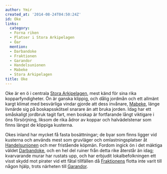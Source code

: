 ```yaml
---
author: Ymir
created_at: '2014-08-24T04:50:24Z'
id: Oke
links:
  category:
  - Forna riken
  - Platser i Stora Arkipelagen
  - Öar
  mention:
  - Darbandoke
  - Fraktionen
  - Garandor
  - Handelsunionen
  - Mabeke
  - Stora Arkipelagen
title: Oke
---
```


Oke är en ö i centrala [Stora Arkipelagen], mest känd för sina rika kopparfyndigheter. Ön är ganska
klippig, och dålig jordmån och ett allmänt kargt klimat med besvärliga vindar gjorde att dess
invånare, [Mabeke], länge livnärde sig på boskapsskötsel snarare än att bruka jorden. Idag har ett
småskaligt jordbruk tagit fart, men boskap är fortfarande långt viktigare i öns försörjning, liksom
de rika ådror av koppar och halvädelstenar som finns längst de klippiga kusterna.

Okes inland har mycket få fasta bosättningar; de byar som finns ligger vid kusterna och används mest
som gruvläger och omlastningsplatser åt [Handelsunionen] och mer fristående köpmän. Fordom ingick ön
i det mäktiga väldet [Darbandoke], och en hel del ruiner från detta rike återstår än idag;
kvarvarande murar har rustats upp, och har erbjudit lokalbefolkningen ett visst skydd mot pirater
vid ett fåtal tillfällen då [Fraktionens] flotta inte varit till någon hjälp, trots närheten till
[Garandor].

  [Stora Arkipelagen]: Stora_Arkipelagen
  [Mabeke]: Mabeke
  [Handelsunionen]: Handelsunionen
  [Darbandoke]: Darbandoke
  [Fraktionens]: Fraktionen
  [Garandor]: Garandor